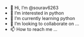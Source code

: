 - 👋 Hi, I’m @sourav6263
- 👀 I’m interested in python
- 🌱 I’m currently learning python
- 💞️ I’m looking to collaborate on ...
- 📫 How to reach me ...

<!---
sourav6263/sourav6263 is a ✨ special ✨ repository because its `README.md` (this file) appears on your GitHub profile.
You can click the Preview link to take a look at your changes.
--->
